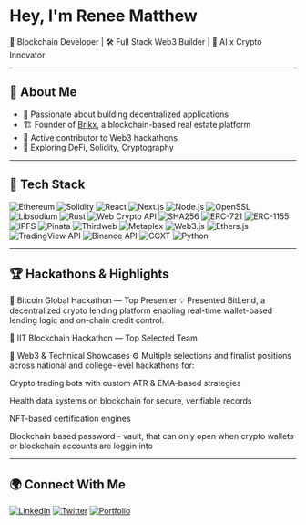 # Hey, I'm Renee Matthew

🚀 Blockchain Developer | 🛠️ Full Stack Web3 Builder | 🧠 AI x Crypto Innovator

---

## 🧾 About Me

- 🔗 Passionate about building decentralized applications
- 🏗️ Founder of [Brikx](https://brikx-app.lovable.app/), a blockchain-based real estate platform
- 🤝 Active contributor to Web3 hackathons
- 🧪 Exploring DeFi, Solidity, Cryptography

---

## 🧰 Tech Stack

![Ethereum](https://img.shields.io/badge/Ethereum-3C3C3D?style=for-the-badge&logo=ethereum&logoColor=white)
![Solidity](https://img.shields.io/badge/Solidity-363636?style=for-the-badge&logo=solidity&logoColor=white)
![React](https://img.shields.io/badge/React-20232a?style=for-the-badge&logo=react&logoColor=61DAFB)
![Next.js](https://img.shields.io/badge/Next.js-black?style=for-the-badge&logo=next.js&logoColor=white)
![Node.js](https://img.shields.io/badge/Node.js-339933?style=for-the-badge&logo=nodedotjs&logoColor=white)
![OpenSSL](https://img.shields.io/badge/OpenSSL-721412?style=for-the-badge&logo=openssl&logoColor=white)
![Libsodium](https://img.shields.io/badge/Libsodium-00599C?style=for-the-badge)
![Rust](https://img.shields.io/badge/Rust-C4302B?style=for-the-badge&logo=rust&logoColor=white)
![Web Crypto API](https://img.shields.io/badge/Web%20Crypto%20API-2E86C1?style=for-the-badge)
![SHA256](https://img.shields.io/badge/SHA256-6E6E6E?style=for-the-badge)
![ERC-721](https://img.shields.io/badge/ERC--721-3C3C3D?style=for-the-badge&logo=ethereum&logoColor=white)
![ERC-1155](https://img.shields.io/badge/ERC--1155-8A2BE2?style=for-the-badge&logo=ethereum&logoColor=white)
![IPFS](https://img.shields.io/badge/IPFS-65C2CB?style=for-the-badge&logo=ipfs&logoColor=white)
![Pinata](https://img.shields.io/badge/Pinata-FE5D26?style=for-the-badge&logo=pinata&logoColor=white)
![Thirdweb](https://img.shields.io/badge/Thirdweb-000000?style=for-the-badge&logo=data:image/svg+xml;base64,...)
![Metaplex](https://img.shields.io/badge/Metaplex-6528F7?style=for-the-badge&logo=solana&logoColor=white)
![Web3.js](https://img.shields.io/badge/Web3.js-F16822?style=for-the-badge&logo=web3dotjs&logoColor=white)
![Ethers.js](https://img.shields.io/badge/Ethers.js-3C3C3D?style=for-the-badge&logo=ethereum&logoColor=white)
![TradingView API](https://img.shields.io/badge/TradingView-2294D1?style=for-the-badge&logo=tradingview&logoColor=white)
![Binance API](https://img.shields.io/badge/Binance%20API-F0B90B?style=for-the-badge&logo=binance&logoColor=black)
![CCXT](https://img.shields.io/badge/CCXT-006E90?style=for-the-badge)
![Python](https://img.shields.io/badge/Python-3776AB?style=for-the-badge&logo=python&logoColor=white)


---

## 🏆 Hackathons & Highlights

🥇 Bitcoin Global Hackathon — Top Presenter
💡 Presented BitLend, a decentralized crypto lending platform enabling real-time wallet-based lending logic and on-chain credit control.

🏅 IIT Blockchain Hackathon — Top Selected Team

🧠 Web3 & Technical Showcases
⚙️ Multiple selections and finalist positions across national and college-level hackathons for:

Crypto trading bots with custom ATR & EMA-based strategies

Health data systems on blockchain for secure, verifiable records

NFT-based certification engines

Blockchain based password - vault, that can only open when crypto wallets or blockchain accounts are loggin into

---

## 🌍 Connect With Me

[![LinkedIn](https://img.shields.io/badge/LinkedIn-blue?style=flat&logo=linkedin&logoColor=white)]([https://linkedin.com/in/yourprofile](https://www.linkedin.com/in/renee-matthew-673141263/))
[![Twitter](https://img.shields.io/badge/X-black?style=flat&logo=twitter&logoColor=white)]([https://twitter.com/yourhandle](https://x.com/mannyXcoin))
[![Portfolio](https://img.shields.io/badge/Portfolio-121212?style=flat&logo=vercel&logoColor=white)](https://yourportfolio.com)

